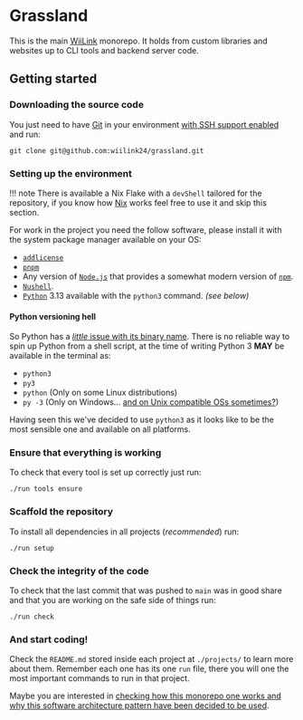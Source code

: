 # Grassland

This is the main [WiiLink](https://wiilink.ca) monorepo. It holds from custom libraries and websites up to CLI tools and backend server code.

## Getting started
### Downloading the source code
You just need to have [Git](https://git-scm.com/) in your environment [with SSH support enabled](https://docs.github.com/en/authentication/connecting-to-github-with-ssh) and run:
```
git clone git@github.com:wiilink24/grassland.git
```

### Setting up the environment

!!! note
    There is available a Nix Flake with a `devShell` tailored for the repository, if you know how [Nix](https://nixos.org/) works feel free to use it and skip this section.

For work in the project you need the follow software, please install it with the system package manager available on your OS:

- [`addlicense`](https://github.com/google/addlicense)
- [`pnpm`](https://pnpm.io/)
- Any version of [`Node.js`](https://nodejs.org/en) that provides a somewhat modern version of [`npm`](https://www.npmjs.com/).
- [`Nushell`](https://www.nushell.sh/).
- [`Python`](https://www.python.org/) 3.13 available with the `python3` command. _(see below)_

#### Python versioning hell
So Python has a [_little_ issue with its binary name](https://stackoverflow.com/a/70528020). There is no reliable way to spin up Python from a shell script, at the time of writing Python 3 **MAY** be available in the terminal as:

- `python3`
- `py3`
- `python` (Only on some Linux distributions)
- `py -3` (Only on Windows... [and on Unix compatible OSs sometimes?](https://python-launcher.app/))

Having seen this we've decided to use `python3` as it looks like to be the most sensible one and available on all platforms.

### Ensure that everything is working
To check that every tool is set up correctly just run:
```shell
./run tools ensure
```

### Scaffold the repository
To install all dependencies in all projects (_recommended_) run:
```shell
./run setup
```

### Check the integrity of the code
To check that the last commit that was pushed to `main` was in good share and that you are working on the safe side of things run:
```shell
./run check
```

### And start coding!
Check the `README.md` stored inside each project at `./projects/` to learn more about them. Remember each one has its one `run` file, there you will one the most important commands to run in that project.

Maybe you are interested in [checking how this monorepo one works and why this software architecture pattern have been decided to be used](monorepo.md).
